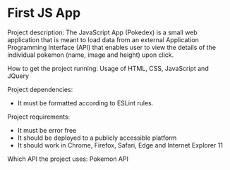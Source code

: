# First JS App
 
Project description:
The JavaScript App (Pokedex) is a small web application that is meant to load data from an external Application Programming Interface (API)
that enables user to view the details of the individual pokemon (name, image and height) upon click.

How to get the project running:
Usage of HTML, CSS, JavaScript and JQuery

Project dependencies:
- It must be formatted according to ESLint rules.

Project requirements:
- It must be error free
- It should be deployed to a publicly accessible platform
- It should work in Chrome, Firefox, Safari, Edge and Internet Explorer 11

Which API the project uses:
Pokemon API